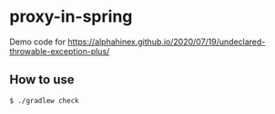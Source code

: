 proxy-in-spring
===============

Demo code for https://alphahinex.github.io/2020/07/19/undeclared-throwable-exception-plus/

How to use
----------

```
$ ./gradlew check
```
